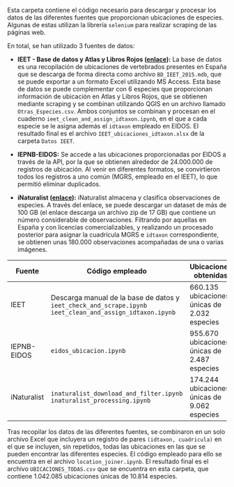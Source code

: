 Esta carpeta contiene el código necesario para descargar y procesar los datos de las diferentes fuentes que proporcionan ubicaciones de especies. Algunas de estas utilizan la librería ``selenium`` para realizar scraping de las páginas web.

En total, se han utilizado 3 fuentes de datos:

- **IEET - Base de datos y Atlas y Libros Rojos ([enlace](https://www.miteco.gob.es/en/biodiversidad/temas/inventarios-nacionales/inventario-especies-terrestres/inventario-nacional-de-biodiversidad/bdn-ieet-default.html)):** La base de datos es una recopilación de ubicaciones de vertebrados presentes en España que se descarga de forma directa como archivo ``BD_IEET_2015.mdb``, que se puede exportar a un formato Excel utilizando MS Access. Esta base de datos se puede complementar con 6 especies que proporcionan información de ubicación en Atlas y Libros Rojos, que se obtienen mediante scraping y se combinan utilizando QGIS en un archivo llamado ``Otras_Especies.csv``. Ambos conjuntos se combinan y procesan en el cuaderno ``ieet_clean_and_assign_idtaxon.ipynb``, en el que a cada especie se le asigna además el ``idtaxon`` empleado en EIDOS. El resultado final es el archivo ``IEET_ubicaciones_idtaxon.xlsx`` de la carpeta ``Datos IEET``.

- **IEPNB-EIDOS:** Se accede a las ubicaciones proporcionadas por EIDOS a través de la API, por la que se obtienen alrededor de 24.000.000 de registros de ubicación. Al venir en diferentes formatos, se convirtieron todos los registros a uno común (MGRS, empleado en el IEET), lo que permitió eliminar duplicados.

- **iNaturalist ([enlace](https://static.inaturalist.org/observations/gbif-observations-dwca.zip)):** iNaturalist almacena y clasifica observaciones de especies. A través del enlace, se puede descargar un dataset de más de 100 GB (el enlace descarga un archivo zip de 17 GB) que contiene un número considerable de observaciones. Filtrando por aquellas en España y con licencias comercializables, y realizando un procesado posterior para asignar la cuadrícula MGRS e ``idtaxon`` correspondiente, se obtienen unas 180.000 observaciones acompañadas de una o varias imágenes.

| Fuente | Código empleado | Ubicaciones obtenidas |
|----------|----------|----------|
| IEET    | Descarga manual de la base de datos y<br>``ieet_check_and_scrape.ipynb``<br>``ieet_clean_and_assign_idtaxon.ipynb``   | 660.135 ubicaciones únicas de 2.032 especies  |
| IEPNB-EIDOS    | ``eidos_ubicacion.ipynb``   | 955.670 ubicaciones únicas de 2.487 especies   |
| iNaturalist    | ``inaturalist_download_and_filter.ipynb``<br>``inaturalist_processing.ipynb``  | 174.244 ubicaciones únicas de 9.062 especies  |

Tras recopilar los datos de las diferentes fuentes, se combinaron en un solo archivo Excel que incluyera un registro de pares ``(idtaxon, cuadricula)`` en el que se incluyen, sin repetidos, todas las ubicaciones en las que se pueden encontrar las diferentes especies. El código empleado para ello se encuentra en el archivo ``location_joiner.ipynb``. El resultado final es el archivo ``UBICACIONES_TODAS.csv`` que se encuentra en esta carpeta, que contiene 1.042.085 ubicaciones únicas de 10.814 especies.